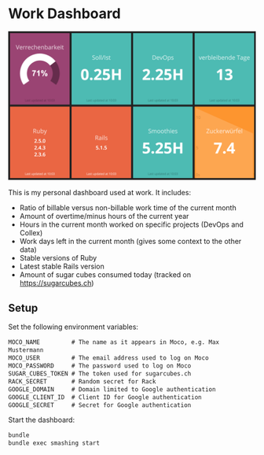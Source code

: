 # Work Dashboard

![Dashboard](docs/dashboard.png)

This is my personal dashboard used at work. It includes:

- Ratio of billable versus non-billable work time of the current month
- Amount of overtime/minus hours of the current year
- Hours in the current month worked on specific projects (DevOps and Collex)
- Work days left in the current month (gives some context to the other data)
- Stable versions of Ruby
- Latest stable Rails version
- Amount of sugar cubes consumed today (tracked on https://sugarcubes.ch)

## Setup

Set the following environment variables:

```
MOCO_NAME         # The name as it appears in Moco, e.g. Max Mustermann
MOCO_USER         # The email address used to log on Moco
MOCO_PASSWORD     # The password used to log on Moco
SUGAR_CUBES_TOKEN # The token used for sugarcubes.ch
RACK_SECRET       # Random secret for Rack
GOOGLE_DOMAIN     # Domain limited to Google authentication
GOOGLE_CLIENT_ID  # Client ID for Google authentication
GOOGLE_SECRET     # Secret for Google authentication
```

Start the dashboard:

```
bundle
bundle exec smashing start
```
